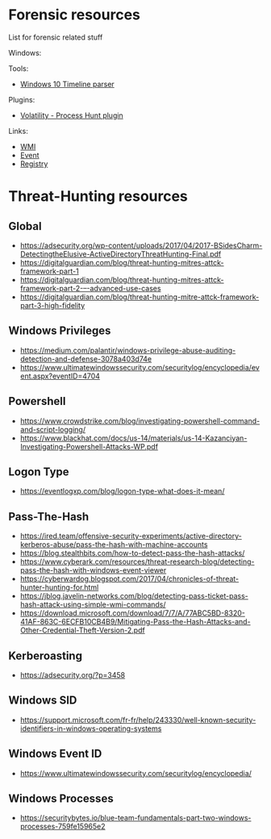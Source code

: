 # Forensic resources

List for forensic related stuff

Windows:

Tools:

- [Windows 10 Timeline parser](https://github.com/ForRePen/Forensic/blob/master/Windows/timeline.py)

Plugins:

- [Volatility - Process Hunt plugin](https://github.com/ForRePen/Forensic/blob/master/Windows/process_hunt.py)

Links:

- [WMI](https://github.com/ForRePen/Forensic/blob/master/Windows/Links/WMI.md)
- [Event](https://github.com/ForRePen/Forensic/blob/master/Windows/Links/Event.md)
- [Registry](https://github.com/ForRePen/Forensic/blob/master/Windows/Links/Registry.md)

# Threat-Hunting resources

## Global

- https://adsecurity.org/wp-content/uploads/2017/04/2017-BSidesCharm-DetectingtheElusive-ActiveDirectoryThreatHunting-Final.pdf
- https://digitalguardian.com/blog/threat-hunting-mitres-attck-framework-part-1
- https://digitalguardian.com/blog/threat-hunting-mitres-attck-framework-part-2-–-advanced-use-cases
- https://digitalguardian.com/blog/threat-hunting-mitre-attck-framework-part-3-high-fidelity

## Windows Privileges

- https://medium.com/palantir/windows-privilege-abuse-auditing-detection-and-defense-3078a403d74e
- https://www.ultimatewindowssecurity.com/securitylog/encyclopedia/event.aspx?eventID=4704

## Powershell

- https://www.crowdstrike.com/blog/investigating-powershell-command-and-script-logging/
- https://www.blackhat.com/docs/us-14/materials/us-14-Kazanciyan-Investigating-Powershell-Attacks-WP.pdf

## Logon Type

- https://eventlogxp.com/blog/logon-type-what-does-it-mean/

## Pass-The-Hash

- https://ired.team/offensive-security-experiments/active-directory-kerberos-abuse/pass-the-hash-with-machine-accounts
- https://blog.stealthbits.com/how-to-detect-pass-the-hash-attacks/
- https://www.cyberark.com/resources/threat-research-blog/detecting-pass-the-hash-with-windows-event-viewer
- https://cyberwardog.blogspot.com/2017/04/chronicles-of-threat-hunter-hunting-for.html
- https://jblog.javelin-networks.com/blog/detecting-pass-ticket-pass-hash-attack-using-simple-wmi-commands/
- https://download.microsoft.com/download/7/7/A/77ABC5BD-8320-41AF-863C-6ECFB10CB4B9/Mitigating-Pass-the-Hash-Attacks-and-Other-Credential-Theft-Version-2.pdf

## Kerberoasting

- https://adsecurity.org/?p=3458

## Windows SID

- https://support.microsoft.com/fr-fr/help/243330/well-known-security-identifiers-in-windows-operating-systems

## Windows Event ID

- https://www.ultimatewindowssecurity.com/securitylog/encyclopedia/

## Windows Processes

- https://securitybytes.io/blue-team-fundamentals-part-two-windows-processes-759fe15965e2

